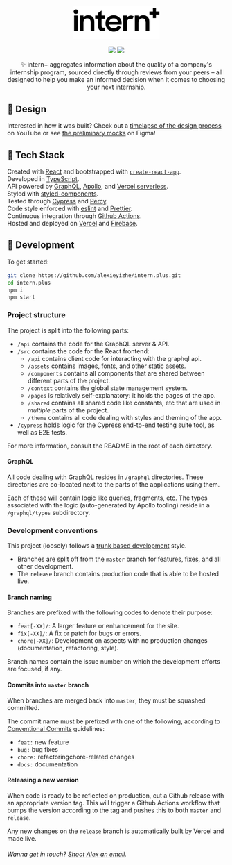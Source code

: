 <p align="center">
    <a href="https://intern.plus/" target="_blank" rel="noopener noreferrer" >
        <img alt="Site logo" src="./src/assets/img/logo-text.svg" width="200" />
    </a>
</p>
<p align="center">
    <img src="https://github.com/alexieyizhe/intern.plus/workflows/ci/badge.svg">
    <img src="https://img.shields.io/github/v/tag/alexieyizhe/intern.plus?label=version">
    <p align="center">
        ✨ intern+ aggregates information about the quality of a company's internship program, sourced directly through reviews from your peers – all designed to help you make an informed decision when it comes to choosing your next internship.</p>
</p>

## 🎨 Design

Interested in how it was built? Check out a [timelapse of the design process](https://youtu.be/0Ioruq2xIXw) on YouTube or see [the preliminary mocks](https://www.figma.com/file/FyfrbCpoSGAeY3eTROqPx5/intern?node-id=0%3A1) on Figma!

## 🥞 Tech Stack

Created with [React](https://reactjs.org/) and bootstrapped with [`create-react-app`](https://create-react-app.dev/).  
Developed in [TypeScript](https://www.typescriptlang.org/).  
API powered by [GraphQL](https://graphql.org/), [Apollo](https://www.apollographql.com/), and [Vercel serverless](https://vercel.com).  
Styled with [styled-components](https://www.styled-components.com).  
Tested through [Cypress](https://www.cypress.io/) and [Percy](https://percy.io/).  
Code style enforced with [eslint](https://eslint.org/) and [Prettier](https://prettier.io/).  
Continuous integration through [Github Actions](https://github.com/features/actions).  
Hosted and deployed on [Vercel](https://vercel.com) and [Firebase](https://firebase.google.com/).

## 🚀 Development

To get started:

```sh
git clone https://github.com/alexieyizhe/intern.plus.git
cd intern.plus
npm i
npm start
```

### Project structure

The project is split into the following parts:

- `/api` contains the code for the GraphQL server & API.
- `/src` contains the code for the React frontend:
  - `/api` contains client code for interacting with the graphql api.
  - `/assets` contains images, fonts, and other static assets.
  - `/components` contains all components that are shared between different parts of the project.
  - `/context` contains the global state management system.
  - `/pages` is relatively self-explanatory: it holds the pages of the app.
  - `/shared` contains all shared code like constants, etc that are used in _multiple_ parts of the project.
  - `/theme` contains all code dealing with styles and theming of the app.
- `/cypress` holds logic for the Cypress end-to-end testing suite tool, as well as E2E tests.

For more information, consult the README in the root of each directory.

#### GraphQL

All code dealing with GraphQL resides in `/graphql` directories. These directories are co-located next to the parts of the applications using them.

Each of these will contain logic like queries, fragments, etc. The types associated with the logic (auto-generated by Apollo tooling) reside in a `/graphql/types` subdirectory.

### Development conventions

This project (loosely) follows a [trunk based development](https://trunkbaseddevelopment.com/) style.

- Branches are split off from the `master` branch for features, fixes, and all other development.
- The `release` branch contains production code that is able to be hosted live.

#### Branch naming

Branches are prefixed with the following codes to denote their purpose:

- `feat[-XX]/`: A larger feature or enhancement for the site.
- `fix[-XX]/`: A fix or patch for bugs or errors.
- `chore[-XX]/`: Development on aspects with no production changes (documentation, refactoring, style).

Branch names contain the issue number on which the development efforts are focused, if any.

#### Commits into `master` branch

When branches are merged back into `master`, they must be squashed committed.

The commit name must be prefixed with one of the following, according to [Conventional Commits](https://www.conventionalcommits.org/en/v1.0.0/) guidelines:

- `feat:` new feature
- `bug:` bug fixes
- `chore:` refactoringchore-related changes
- `docs:` documentation

#### Releasing a new version

When code is ready to be reflected on production, cut a Github release with an appropriate version tag. This will trigger a Github Actions workflow that bumps the version according to the tag and pushes this to both `master` and `release`.

Any new changes on the `release` branch is automatically built by Vercel and made live.

###### Wanna get in touch? [Shoot Alex an email](mailto:hey@alexxie.com).
